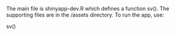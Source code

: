 The main file is shinyapp-dev.R which defines a function sv(). The supporting files are in the /assets directory. To run the app, use:

sv()
